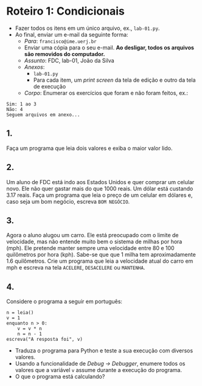 <meta http-equiv="Content-Type" content="text/html; charset=UTF-8"/></p>        

Roteiro 1: Condicionais
=======================

- Fazer todos os itens em um único arquivo, ex., `lab-01.py`.
- Ao final, enviar um e-mail da seguinte forma:
    - *Para*: `francisco@ime.uerj.br`
    - Enviar uma cópia para o seu e-mail.
      **Ao desligar, todos os arquivos são removidos do computador.**
    - *Assunto*: FDC, lab-01, João da Silva
    - *Anexos*:
        - `lab-01.py`
        - Para cada item, um *print screen* da tela de edição e outro da tela de execução
    - *Corpo*: Enumerar os exercícios que foram e não foram feitos, ex.:

```
Sim: 1 ao 3
Não: 4
Seguem arquivos em anexo...
```

## 1.

Faça um programa que leia dois valores e exiba o maior valor lido.

## 2.

Um aluno de FDC está indo aos Estados Unidos e quer comprar um celular novo.
Ele não quer gastar mais do que 1000 reais. Um dólar está custando 3.17 reais.
Faça um programa que leia o preço de um celular em dólares e, caso seja um bom
negócio, escreva `BOM NEGÓCIO`.

## 3.

Agora o aluno alugou um carro.
Ele está preocupado com o limite de velocidade, mas não entende muito bem
o sistema de milhas por hora (mph).
Ele pretende manter sempre uma velocidade entre 80 e 100 quilômetros por hora
(kph).
Sabe-se que que 1 milha tem aproximadamente 1.6 quilômetros.
Crie um programa que leia a velocidade atual do carro em mph e escreva na tela
`ACELERE`, `DESACELERE` ou `MANTENHA`.

## 4.

Considere o programa a seguir em português:

```
n = leia()
v = 1
enquanto n > 0:
    v = v * n
    n = n - 1
escreva("A resposta foi", v)
```

- Traduza o programa para Python e teste a sua execução com diversos valores.
- Usando a funcionalidade de *Debug -> Debugger*, enumere todos os valores que
  a variável `v` assume durante a execução do programa.
- O que o programa está calculando?

<!--
Considere o programa a seguir:

```
n1 = input()
n2 = input()
q = 0
while n1 >= n2:
    q = q + 1
    n1 = n1 - n2
r = n1
print("Resposta", q, r)
```

- Teste o programa com várias entradas diferentes.
- Usando a funcionalidade de *Debug -> Debugger*, acompanhe os valores que `q`
  e `v` assumem durante a execução do programa.
- O que o programa está calculando?
  Em outras palavras, qual é o significado de `q` e `r`?
-->
